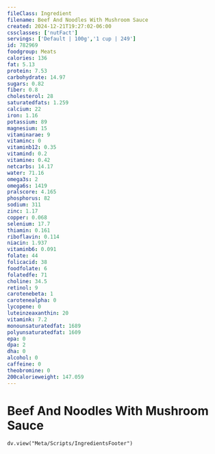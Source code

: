 ```yaml
---
fileClass: Ingredient
filename: Beef And Noodles With Mushroom Sauce
created: 2024-12-21T19:27:02-06:00
cssclasses: ['nutFact']
servings: ['Default | 100g','1 cup | 249']
id: 782969
foodgroup: Meats
calories: 136
fat: 5.13
protein: 7.53
carbohydrate: 14.97
sugars: 0.82
fiber: 0.8
cholesterol: 28
saturatedfats: 1.259
calcium: 22
iron: 1.16
potassium: 89
magnesium: 15
vitaminarae: 9
vitaminc: 0
vitaminb12: 0.35
vitamind: 0.2
vitamine: 0.42
netcarbs: 14.17
water: 71.16
omega3s: 2
omega6s: 1419
pralscore: 4.165
phosphorus: 82
sodium: 311
zinc: 1.17
copper: 0.068
selenium: 17.7
thiamin: 0.161
riboflavin: 0.114
niacin: 1.937
vitaminb6: 0.091
folate: 44
folicacid: 38
foodfolate: 6
folatedfe: 71
choline: 34.5
retinol: 9
carotenebeta: 1
carotenealpha: 0
lycopene: 0
luteinzeaxanthin: 20
vitamink: 7.2
monounsaturatedfat: 1689
polyunsaturatedfat: 1609
epa: 0
dpa: 2
dha: 0
alcohol: 0
caffeine: 0
theobromine: 0
200calorieweight: 147.059
---
```


# Beef And Noodles With Mushroom Sauce

```dataviewjs
dv.view("Meta/Scripts/IngredientsFooter")
```